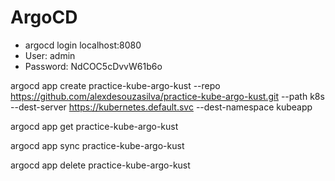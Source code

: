 # ArgoCD
* argocd login localhost:8080
* User: admin
* Password: NdCOC5cDvvW61b6o

argocd app create practice-kube-argo-kust --repo https://github.com/alexdesouzasilva/practice-kube-argo-kust.git --path k8s --dest-server https://kubernetes.default.svc --dest-namespace kubeapp

argocd app get practice-kube-argo-kust

argocd app sync practice-kube-argo-kust

argocd app delete practice-kube-argo-kust